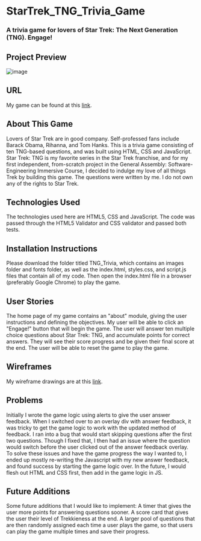 # StarTrek_TNG_Trivia_Game
### A trivia game for lovers of Star Trek: The Next Generation (TNG). Engage!

## Project Preview
![image](/images/Project1_ScreenShot.png)

## URL
My game can be found at this [link](https://esin87.github.io/StarTrek_TNG_Trivia_Game/).

## About This Game
Lovers of Star Trek are in good company. Self-professed fans include Barack Obama, Rihanna, and Tom Hanks. This is a trivia game consisting of ten TNG-based questions, and was built using HTML, CSS and JavaScript. Star Trek: TNG is my favorite series in the Star Trek franchise, and for my first independent, from-scratch project in the General Assembly: Software-Engineering Immersive Course, I decided to indulge my love of all things Trek by building this game. The questions were written by me. I do not own any of the rights to Star Trek. 

## Technologies Used
The technologies used here are HTML5, CSS and JavaScript. The code was passed through the HTML5 Validator and CSS validator and passed both tests.

## Installation Instructions
Please download the folder titled TNG_Trivia, which contains an images folder and fonts folder, as well as the index.html, styles.css, and script.js files that contain all of my code. Then open the index.html file in a browser (preferably Google Chrome) to play the game. 

## User Stories
The home page of my game contains an "about" module, giving the user instructions and defining the objectives. My user will be able to click an "Engage!" button that will begin the game. The user will answer ten multiple choice questions about Star Trek: TNG, and accumulate points for correct answers. They will see their score progress and be given their final score at the end. The user will be able to reset the game to play the game. 

## Wireframes
My wireframe drawings are at this [link](https://github.com/esin87/StarTrek_TNG_Trivia_Game/blob/master/Star%20Trek%20Trivia%20Game%20Wireframes.pdf).

## Problems
Initially I wrote the game logic using alerts to give the user answer feedback. When I switched over to an overlay div with answer feedback, it was tricky to get the game logic to work with the updated method of feedback. I ran into a bug that would start skipping questions after the first two questions. Though I fixed that, I then had an issue where the question would switch before the user clicked out of the answer feedback overlay. To solve these issues and have the game progress the way I wanted to, I ended up mostly re-writing the Javascript with my new answer feedback, and found success by starting the game logic over. In the future, I would flesh out HTML and CSS first, then add in the game logic in JS.

## Future Additions
Some future additions that I would like to implement: A timer that gives the user more points for answering questions sooner. A score card that gives the user their level of Trekkieness at the end. A larger pool of questions that are then randomly assigned each time a user plays the game, so that users can play the game multiple times and save their progress.
